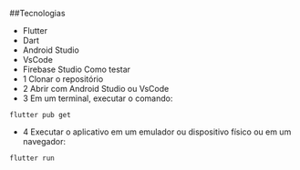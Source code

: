 ##Tecnologias
- Flutter
- Dart
- Android Studio
- VsCode
- Firebase Studio
Como testar
- 1 Clonar o repositório
- 2 Abrir com Android Studio ou VsCode
- 3 Em um terminal, executar o comando:
```
flutter pub get
```
- 4 Executar o aplicativo em um emulador ou dispositivo físico ou em um navegador:
```
flutter run
```